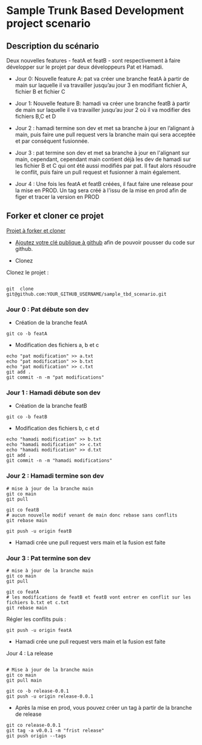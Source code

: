 # Sample Trunk Based Development project scenario

## Description du scénario
Deux nouvelles features - featA et featB - sont respectivement à faire développer sur le projet par deux développeurs Pat et Hamadi.

- Jour 0: Nouvelle feature A: pat va créer une branche featA à partir de main sur laquelle il va travailler jusqu’au jour 3 en modifiant fichier A, fichier B et fichier C
- Jour 1: Nouvelle feature B: hamadi va créer une branche featB à partir de main sur laquelle il va travailler jusqu’au jour 2 où il va modifier des fichiers B,C et D

- Jour 2 : hamadi termine son dev et met sa branche à jour en l’alignant à main, puis faire une pull request vers la branche main qui sera acceptée et par conséquent fusionnée.

- Jour 3 : pat termine son dev et met sa branche à jour en l'alignant sur main, cependant, cependant main contient déjà les dev de hamadi sur les fichier B et C qui ont été aussi modifiés par pat.
Il faut alors résoudre le conflit, puis faire un pull request et fusionner à main également.

- Jour 4 : Une fois les featA et featB créées, il faut faire une release pour la mise en PROD. Un tag sera créé à l'issu de la mise en prod afin de figer et tracer la version en PROD


## Forker et cloner ce projet 

[Projet à forker et cloner](https://github.com/Zerofiltre-Courses/sample_tbd_scenario)  

* [Ajoutez votre clé publique à github](https://docs.github.com/en/authentication/connecting-to-github-with-ssh/adding-a-new-ssh-key-to-your-github-account) afin de pouvoir pousser du code sur github.
 


* Clonez

Clonez le projet :
  

```shell

git  clone  git@github.com:YOUR_GITHUB_USERNAME/sample_tbd_scenario.git

```

### Jour 0 : Pat débute son dev

* Création de la branche featA
```shell
git co -b featA
```

* Modification des fichiers a, b et c

```shell
echo "pat modification" >> a.txt
echo "pat modification" >> b.txt
echo "pat modification" >> c.txt
git add .
git commit -n -m "pat modifications"
```

### Jour 1 : Hamadi débute son dev

* Création de la branche featB
```shell
git co -b featB
```

* Modification des fichiers b, c et d

```shell
echo "hamadi modification" >> b.txt
echo "hamadi modification" >> c.txt
echo "hamadi modification" >> d.txt
git add .
git commit -n -m "hamadi modifications"
```

### Jour 2 : Hamadi termine son dev 

```shell
# mise à jour de la branche main 
git co main
git pull

git co featB
# aucun nouvelle modif venant de main donc rebase sans conflits
git rebase main

git push -u origin featB
```

* Hamadi crée une pull request vers main et la fusion est faite


### Jour 3 : Pat termine son dev 

```shell
# mise à jour de la branche main 
git co main
git pull

git co featA
# les modifications de featB et featB vont entrer en conflit sur les fichiers b.txt et c.txt
git rebase main

```
Régler les conflits puis :

```shell
git push -u origin featA
```

* Hamadi crée une pull request vers main et la fusion est faite

Jour 4 : La release

```shell

# Mise à jour de la branche main
git co main
git pull main

git co -b release-0.0.1
git push -u origin release-0.0.1
```

* Après la mise en prod, vous pouvez créer un tag à partir de la branche de release

```shell
git co release-0.0.1
git tag -a v0.0.1 -m "frist release"
git push origin --tags
```



  

